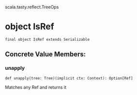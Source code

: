 scala.tasty.reflect.TreeOps
# object IsRef

<pre><code class="language-scala" >final object IsRef extends Serializable</pre></code>
## Concrete Value Members:
### unapply
<pre><code class="language-scala" >def unapply(tree: Tree)(implicit ctx: Context): Option[Ref]</pre></code>
Matches any Ref and returns it

